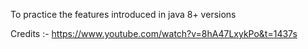 To practice the features introduced in java 8+ versions

Credits :- https://www.youtube.com/watch?v=8hA47LxykPo&t=1437s
